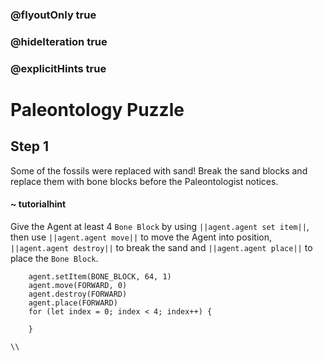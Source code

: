 ### @flyoutOnly true
### @hideIteration true
### @explicitHints true

# Paleontology Puzzle

## Step 1
Some of the fossils were replaced with sand! Break the sand blocks and replace them with bone blocks before the Paleontologist notices.


#### ~ tutorialhint 
Give the Agent at least 4 `Bone Block` by using ``||agent.agent set item||``, then use ``||agent.agent move||`` to move the Agent into position, ``||agent.agent destroy||`` to break the sand and ``||agent.agent place||`` to place the `Bone Block`.

```ghost
    agent.setItem(BONE_BLOCK, 64, 1)
    agent.move(FORWARD, 0)
    agent.destroy(FORWARD)
    agent.place(FORWARD)
    for (let index = 0; index < 4; index++) {
    	
    }
```
```template
\\
```
```package
```
